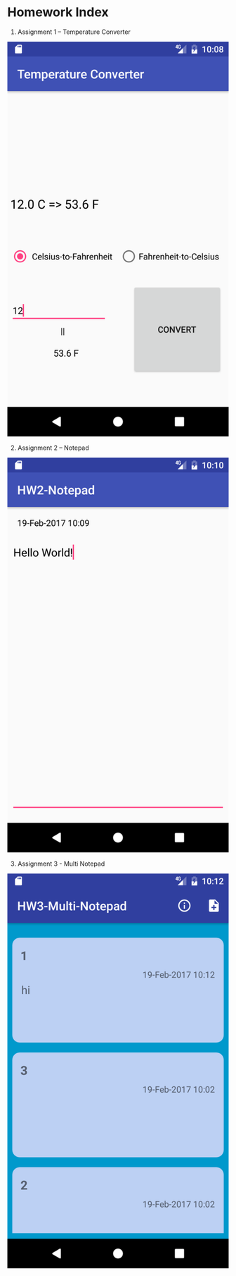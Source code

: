 # Homework Index

1. Assignment 1 – Temperature Converter

![ss](./src/hw1.png)

2. Assignment 2 – Notepad

![ss](./src/hw2.png)

3. Assignment 3 - Multi Notepad

![ss](./src/hw3.png)

